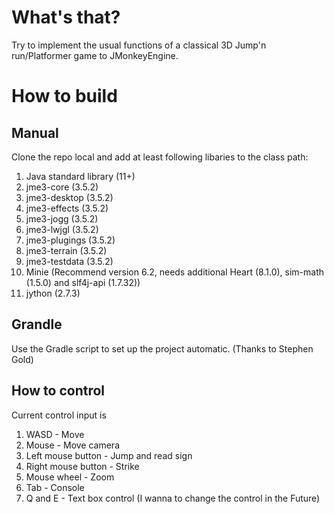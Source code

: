 # What's that?
Try to implement the usual functions of a classical 3D Jump'n run/Platformer game to JMonkeyEngine.

# How to build
## Manual
Clone the repo local and add at least following libaries to the class path:

1) Java standard library (11+)
1) jme3-core (3.5.2)
1) jme3-desktop (3.5.2)
1) jme3-effects (3.5.2)
1) jme3-jogg (3.5.2)
1) jme3-lwjgl (3.5.2)
1) jme3-plugings (3.5.2)
1) jme3-terrain (3.5.2)
1) jme3-testdata (3.5.2)
1) Minie (Recommend version 6.2, needs additional Heart (8.1.0), sim-math (1.5.0) and slf4j-api (1.7.32))
1) jython (2.7.3)

## Grandle

Use the Gradle script to set up the project automatic. (Thanks to Stephen Gold)

## How to control

Current control input is

1) WASD - Move
1) Mouse - Move camera
1) Left mouse button - Jump and read sign
1) Right mouse button - Strike
1) Mouse wheel - Zoom
1) Tab - Console
1) Q and E - Text box control (I wanna to change the control in the Future)
